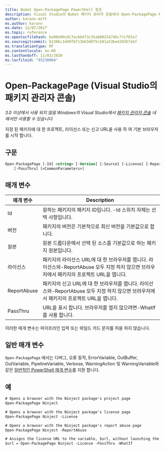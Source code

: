 ```yaml
---
title: NuGet Open-PackagePage PowerShell 참조
description: Visual Studio의 NuGet 패키지 관리자 콘솔에서 Open-PackagePage PowerShell 명령에 대 한 참조입니다.
author: karann-msft
ms.author: karann
ms.date: 12/07/2017
ms.topic: reference
ms.openlocfilehash: ba90e09c017ec66d73c35a60025474bc77cf65a7
ms.sourcegitcommit: b138bc1d49fbf13b63d975c581a53be4283b7ebf
ms.translationtype: MT
ms.contentlocale: ko-KR
ms.lasthandoff: 11/03/2020
ms.locfileid: "93238064"
---
```

# <a name="open-packagepage-package-manager-console-in-visual-studio"></a>Open-PackagePage (Visual Studio의 패키지 관리자 콘솔)

*3.0 이상에서 사용 되지 않음 Windows의 Visual Studio에서 [패키지 관리자 콘솔](../../consume-packages/install-use-packages-powershell.md) 내 에서만 사용할 수 있습니다.*

지정 된 패키지에 대 한 프로젝트, 라이선스 또는 신고 URL을 사용 하 여 기본 브라우저를 시작 합니다.

## <a name="syntax"></a>구문

```ps
Open-PackagePage [-Id] <string> [-Version] [-Source] [-License] [-ReportAbuse]
    [-PassThru] [<CommonParameters>]
```

## <a name="parameters"></a>매개 변수

| 매개 변수 | Description |
| --- | --- |
| Id | 원하는 패키지의 패키지 ID입니다. -Id 스위치 자체는 선택 사항입니다. |
| 버전 | 패키지의 버전은 기본적으로 최신 버전을 기본값으로 합니다. |
| 원본 | 원본 드롭다운에서 선택 된 소스를 기본값으로 하는 패키지 원본입니다. |
| 라이선스 | 패키지의 라이선스 URL에 대 한 브라우저를 엽니다. 라이선스와-ReportAbuse 모두 지정 하지 않으면 브라우저에서 패키지의 프로젝트 URL을 엽니다. |
| ReportAbuse | 패키지의 신고 URL에 대 한 브라우저를 엽니다. 라이선스와-ReportAbuse 모두 지정 하지 않으면 브라우저에서 패키지의 프로젝트 URL을 엽니다. |
| PassThru | URL을 표시 합니다. 브라우저를 열지 않으려면-WhatIf를 사용 합니다. |

이러한 매개 변수는 파이프라인 입력 또는 와일드 카드 문자를 허용 하지 않습니다.

## <a name="common-parameters"></a>일반 매개 변수

`Open-PackagePage` 에서는 디버그, 오류 동작, ErrorVariable, OutBuffer, OutVariable, PipelineVariable, Verbose, WarningAction 및 WarningVariable와 같은 [일반적인 PowerShell 매개 변수](/powershell/module/microsoft.powershell.core/about/about_commonparameters)를 지원 합니다.

## <a name="examples"></a>예

```ps
# Opens a browser with the Ninject package's project page
Open-PackagePage Ninject

# Opens a browser with the Ninject package's license page
Open-PackagePage Ninject -License

# Opens a browser with the Ninject package's report abuse page  
Open-PackagePage Ninject -ReportAbuse

# Assigns the license URL to the variable, $url, without launching the browser
$url = Open-PackagePage Ninject -License -PassThru -WhatIf
```
